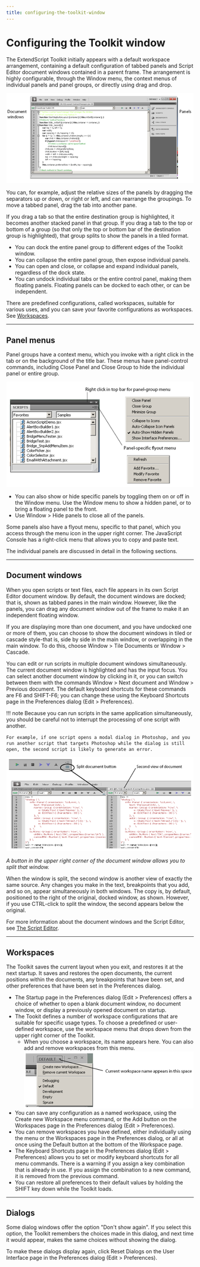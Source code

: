 ```yaml
---
title: configuring-the-toolkit-window
---
```


# Configuring the Toolkit window

The ExtendScript Toolkit initially appears with a default workspace arrangement, containing a default configuration of tabbed panels and Script Editor document windows contained in a parent frame. The arrangement is highly configurable, through the Window menu, the context menus of individual panels and panel groups, or directly using drag and drop.

![ExtendScript Toolkit Window](./_static/02_the-extendscript-toolkit_configuring-the-toolkit-window.png)

You can, for example, adjust the relative sizes of the panels by dragging the separators up or down, or right or left, and can rearrange the groupings. To move a tabbed panel, drag the tab into another pane.

If you drag a tab so that the entire destination group is highlighted, it becomes another stacked panel in that group. If you drag a tab to the top or bottom of a group (so that only the top or bottom bar of the destination group is highlighted), that group splits to show the panels in a tiled format.

- You can dock the entire panel group to different edges of the Toolkit window.
- You can collapse the entire panel group, then expose individual panels.
- You can open and close, or collapse and expand individual panels, regardless of the dock state.
- You can undock individual tabs or the entire control panel, making them floating panels. Floating panels can be docked to each other, or can be independent.

There are predefined configurations, called workspaces, suitable for various uses, and you can save your favorite configurations as workspaces. See [Workspaces](#workspaces).

---

## Panel menus

Panel groups have a context menu, which you invoke with a right click in the tab or on the background of the title bar. These menus have panel-control commands, including Close Panel and Close Group to hide the individual panel or entire group.

![A Panel](./_static/02_the-extendscript-toolkit_configuring-the-toolkit-window_panel-menus_panel.png)

- You can also show or hide specific panels by toggling them on or off in the Window menu. Use the Window menu to show a hidden panel, or to bring a floating panel to the front.
- Use Window > Hide panels to close all of the panels.

Some panels also have a flyout menu, specific to that panel, which you access through the menu icon in the upper right corner. The JavaScript Console has a right-click menu that allows you to copy and paste text.

The individual panels are discussed in detail in the following sections.

---

## Document windows

When you open scripts or text files, each file appears in its own Script Editor document window. By default, the document windows are docked; that is, shown as tabbed panes in the main window. However, like the panels, you can drag any document window out of the frame to make it an independent floating window.

If you are displaying more than one document, and you have undocked one or more of them, you can choose to show the document windows in tiled or cascade style-that is, side by side in the main window, or overlapping in the main window. To do this, choose Window > Tile Documents or Window > Cascade.

You can edit or run scripts in multiple document windows simultaneously. The current document window is highlighted and has the input focus. You can select another document window by clicking in it, or you can switch between them with the commands Window > Next document and Window > Previous document. The default keyboard shortcuts for these commands are F6 and SHIFT-F6; you can change these using the Keyboard Shortcuts page in the Preferences dialog (Edit > Preferences).

!!! note
    Because you can run scripts in the same application simultaneously, you should be careful not to interrupt the processing of one script with another.

    For example, if one script opens a modal dialog in Photoshop, and you run another script that targets Photoshop while the dialog is still open, the second script is likely to generate an error.


![Split-Document Button](./_static/02_the-extendscript-toolkit_configuring-the-toolkit-window_document-windows_split-documents.png)

*A button in the upper right corner of the document window allows you to split that window.*

When the window is split, the second window is another view of exactly the same source. Any changes you make in the text, breakpoints that you add, and so on, appear simultaneously in both windows. The copy is, by default, positioned to the right of the original, docked window, as shown. However, if you use CTRL-click to split the window, the second appears below the original.

For more information about the document windows and the Script Editor, see [The Script Editor](../the-script-editor).

---

## Workspaces

The Toolkit saves the current layout when you exit, and restores it at the next startup. It saves and restores the open documents, the current positions within the documents, any breakpoints that have been set, and other preferences that have been set in the Preferences dialog.

- The Startup page in the Preferences dialog (Edit > Preferences) offers a choice of whether to open a blank document window, no document window, or display a previously opened document on startup.
- The Tookit defines a number of workspace configurations that are suitable for specific usage types. To choose a predefined or user-defined workspace, use the workspace menu that drops down from the upper right corner of the Toolkit.
    - When you choose a workspace, its name appears here. You can also add and remove workspaces from this menu.
    ![Current Workspace Name](./_static/02_the-extendscript-toolkit_configuring-the-toolkit-window_workspaces_current-workspace-name.png)
- You can save any configuration as a named workspace, using the Create new Workspace menu command, or the Add button on the Workspaces page in the Preferences dialog (Edit > Preferences).
- You can remove workspaces you have defined, either individually using the menu or the Workspaces page in the Preferences dialog, or all at once using the Default button at the bottom of the Workspace page.
- The Keyboard Shortcuts page in the Preferences dialog (Edit > Preferences) allows you to set or modify keyboard shortcuts for all menu commands. There is a warning if you assign a key combination that is already in use. If you assign the combination to a new command, it is removed from the previous command.
- You can restore all preferences to their default values by holding the SHIFT key down while the Toolkit loads.

---

## Dialogs

Some dialog windows offer the option "Don't show again". If you select this option, the Toolkit remembers the choices made in this dialog, and next time it would appear, makes the same choices without showing the dialog.

To make these dialogs display again, click Reset Dialogs on the User Interface page in the Preferences dialog (Edit > Preferences).

